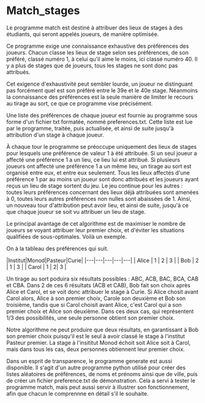 # Match_stages

Le programme match est destiné à attribuer des lieux de stages à des étudiants, qui seront appelés joueurs, de manière optimisée.

Ce programme exige une connaissance exhaustive des préférences des joueurs. Chacun classe les lieux de stage selon ses préférences, de son préféré,
classé numéro 1, à celui qu'il aime le moins, ici classé numéro 40. Il y a plus de stages que de joueurs, tous les stages ne sont donc pas attribués.

Cet exigence d'exhaustivité peut sembler lourde, un joueur ne distinguant pas forcément quel est son préféré entre le 39e et le 40e stage.
Néanmoins la connaissance des préférences est la seule manière de limiter le recours au tirage au sort, ce que ce programme vise précisément.

Une liste des préférences de chaque joueur est fournie au programme sous forme d'un fichier txt formatée, nommé preferences.txt. 
Cette liste est lue par le programme, traitée, puis actualisée, et ainsi de suite jusqu'à attribution d'un stage à chaque joueur.

À chaque tour le programme se préoccupe uniquement des lieux de stages pour lesquels une préférence de valeur 1 à été attribuée.
Si un seul joueur a affecté une préférence 1 a un lieu, ce lieu lui est attribué.
Si plusieurs joueurs ont affecté une préférence 1 a un même lieu, un tirage au sort est organisé entre eux, et entre eux seulement.
Tous les lieux affectés d'une préférence 1 par au moins un joueur sont donc attribués et les joueurs ayant reçus un lieu de stage sortent du jeu.
Le jeu continue pour les autres : toutes leurs préférences concernant des lieux déjà attribuées sont amenées à 0, 
toutes leurs autres préférences non nulles sont abaissées de 1. Ainsi, un nouveau tour d'attribution peut avoir lieu, et ainsi de suite, jusqu'à
ce que chaque joueur se soit vu attribuer un lieu de stage.

Le principal avantage de cet algorithme est de maximiser le nombre de joueurs se voyant attribuer leur premier choix, et d'éviter les situations qualifiées de sous-optimales. Voilà un exemple.

On à la tableau des préférences qui suit.

|Institut|Monod|Pasteur|Curie|
|---|---|---|---|---|
| Alice  | 1  |  2 |  3 |
| Bob | 2  | 1  |  3 |
|  Carol |  1 |  2|  3 |


Un tirage au sort poduira six résultats possibles : ABC, ACB, BAC, BCA, CAB et CBA.
Dans 2 de ces 6 résultats (ACB et CAB), Bob fait son choix après Alice et Carol, et se voit donc attribuer le stage à Curie.
Si Alice chosit avant Carol alors, Alice à son premier choix, Carole son deuxième et Bob son troisième, tandis que si Carol choisit avant Alice, c'est Carol qui a son premier choix et Alice son deuxième. Dans ces deux cas, qui représentent 1/3 des possibilités, une seule personne obtient son premier choix.

Notre algorithme ne peut produire que deux résultats, en garantissant à Bob son premier choix puisqu'il est le seul à avoir classé le 
stage à l'institut Pasteur premier. La stage à l'insititut Monod échoit soit Alice soit à Carol, mais dans tous les cas, deux personnes obtiennent leur premier choix.



Dans un esprit de transparence, le programme generate est aussi disponible. Il s'agit d'un autre programme python utilisé pour créer des listes aléatoires de préférences, de noms et prénoms ainsi que de ville, puis de créer un fichier preference.txt de démonstration. 
Cela a servi à tester le programme match, mais peut aussi servir à illustrer son fonctionnement, afin que chacun le comprennne en détail s'il le souhaite.
